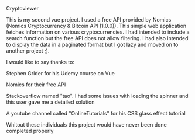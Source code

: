 Cryptoviewer

This is my second vue project. I used a free API provided by Nomics (Nomics Cryptocurrency & Bitcoin API (1.0.0)). This simple web application fetches information on various cryptocurrencies. I had intended to include a search function but the free API does not allow filtering. I had also intended to display the data in a paginated format but I got lazy and moved on to another project ;).

I would like to say thanks to: 

Stephen Grider for his Udemy course on Vue

Nomics for their free API

Stackoverflow named "tao". I had some issues with loading the spinner and this user gave me a detailed solution

A youtube channel called "OnlineTutorials" for his CSS glass effect tutorial

Whitout these individuals this project would have never been done completed properly
